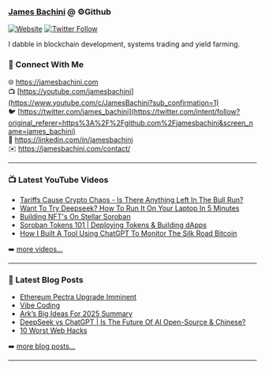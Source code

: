 ### [James Bachini][website] @ ⚙️Github

[![Website](https://img.shields.io/website?label=jamesbachini.com&style=for-the-badge&url=https%3A%2F%2Fjamesbachini.com)](https://jamesbachini.com)
[![Twitter Follow](https://img.shields.io/twitter/follow/james_bachini?color=1DA1F2&logo=twitter&style=for-the-badge)](https://twitter.com/intent/follow?original_referer=https%3A%2F%2Fgithub.com%2Fjamesbachini&screen_name=jamesbachini)

I dabble in blockchain development, systems trading and yield farming.

### 👋 Connect With Me

🌐 https://jamesbachini.com
<br />
📺 [https://youtube.com/jamesbachini](https://www.youtube.com/c/JamesBachini?sub_confirmation=1)
<br />
🐦 [https://twitter.com/james_bachini](https://twitter.com/intent/follow?original_referer=https%3A%2F%2Fgithub.com%2Fjamesbachini&screen_name=james_bachini)
<br />
👔 https://linkedin.com/in/jamesbachini
<br />
✉️ https://jamesbachini.com/contact/

---

### 📺 Latest YouTube Videos

<!-- YOUTUBE:START -->
- [Tariffs Cause Crypto Chaos - Is There Anything Left In The Bull Run?](https://www.youtube.com/watch?v=Vcg6qWYqYL4)
- [Want To Try Deepseek? How To Run It On Your Laptop In 5 Minutes](https://www.youtube.com/watch?v=qMm8bAoMD2M)
- [Building NFT&#39;s On Stellar Soroban](https://www.youtube.com/watch?v=fTsXL8g4fAw)
- [Soroban Tokens 101 | Deploying Tokens &amp; Building dApps](https://www.youtube.com/watch?v=oF624m5b384)
- [How I Built A Tool Using ChatGPT To Monitor The Silk Road Bitcoin](https://www.youtube.com/watch?v=rZ5TnPkO86Y)
<!-- YOUTUBE:END -->

➡️ [more videos...](https://youtube.com/jamesbachini)

---

### 📝 Latest Blog Posts

<!-- BLOG-POST-LIST:START -->
- [Ethereum Pectra Upgrade Imminent](https://jamesbachini.com/ethereum-pectra-upgrade-imminent/)
- [Vibe Coding](https://jamesbachini.com/vibe-coding/)
- [Ark’s Big Ideas For 2025 Summary](https://jamesbachini.com/arks-big-ideas-for-2025-summary/)
- [DeepSeek vs ChatGPT | Is The Future Of AI Open-Source &amp; Chinese?](https://jamesbachini.com/deepseek-vs-chatgpt-is-the-future-of-ai-open-source-chinese/)
- [10 Worst Web Hacks](https://jamesbachini.com/10-worst-web-hacks/)
<!-- BLOG-POST-LIST:END -->

➡️ [more blog posts...](https://jamesbachini.com)

---

[website]: https://jamesbachini.com
[twitter]: https://twitter.com/james_bachini
[youtube]: https://youtube.com/jamesbachini
[linkedin]: https://linkedin.com/in/jamesbachini
